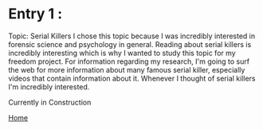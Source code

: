 # Entry 1 :
Topic: Serial Killers
I chose this topic because I was incredibly interested in forensic science and psychology in general. 
Reading about serial killers is incredibly interesting which is why I wanted to study this topic for my freedom project.
For information regarding my research, I'm going to surf the web for more information about many famous serial killer, especially videos that contain information about it. Whenever I thought of serial killers I'm incredibly interested.

Currently in Construction



[Home](../README.md)
